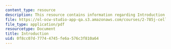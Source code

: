 ```yaml
---
content_type: resource
description: This resource contains information regarding Introduction.
file: https://ol-ocw-studio-app-qa.s3.amazonaws.com/courses/2-785j-cell-matrix-mechanics-fall-2014/0f8cc07d77744745fe6a576c3f810a64_MIT2_785JF14_Chapter_1.pdf
file_type: application/pdf
resourcetype: Document
title: Introduction
uid: 0f8cc07d-7774-4745-fe6a-576c3f810a64
---
```

